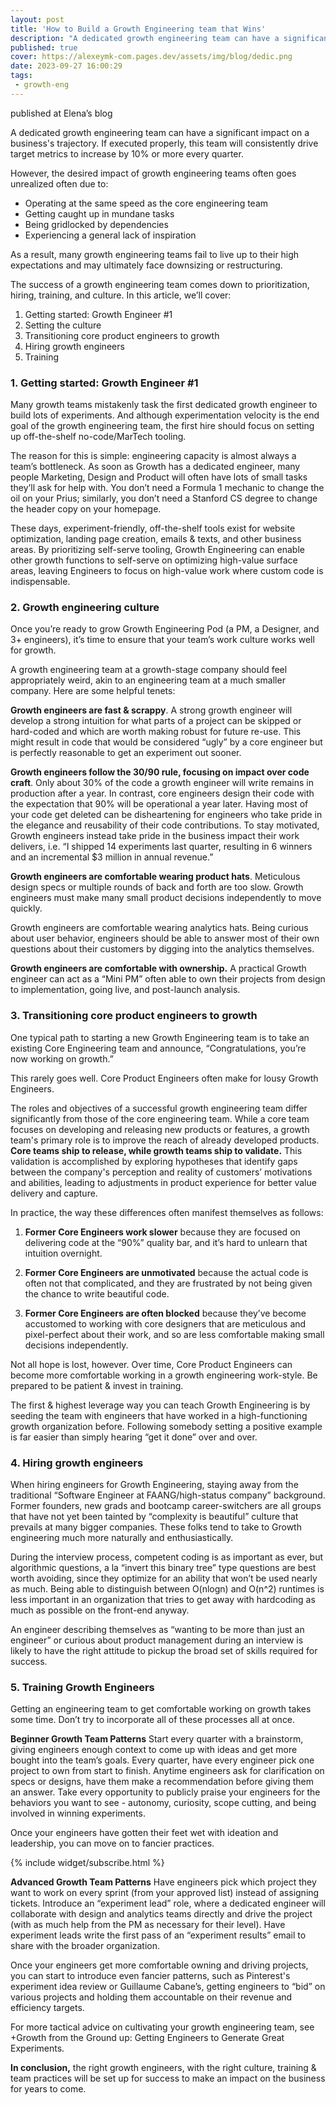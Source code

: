 ```yaml
---
layout: post
title: 'How to Build a Growth Engineering team that Wins'
description: "A dedicated growth engineering team can have a significant impact on a business's trajectory. If executed properly, this team will consistently drive target metrics to increase by 10% or more every quarter."
published: true
cover: https://alexeymk-com.pages.dev/assets/img/blog/dedic.png
date: 2023-09-27 16:00:29
tags:
 - growth-eng
---
```


published at Elena’s blog

A dedicated growth engineering team can have a significant impact on a business's trajectory. If executed properly, this team will consistently drive target metrics to increase by 10% or more every quarter.

However, the desired impact of growth engineering teams often goes unrealized often due to:

- Operating at the same speed as the core engineering team
- Getting caught up in mundane tasks  
- Being gridlocked by dependencies
- Experiencing a general lack of inspiration

As a result, many growth engineering teams fail to live up to their high expectations and may ultimately face downsizing or restructuring.

The success of a growth engineering team comes down to prioritization, hiring, training, and culture.  In this article, we’ll cover:

1. Getting started: Growth Engineer #1
2. Setting the culture
3. Transitioning core product engineers to growth
4. Hiring growth engineers
5. Training 


### 1. Getting started: Growth Engineer #1

Many growth teams mistakenly task the first dedicated growth engineer to build lots of experiments. And although experimentation velocity is the end goal of the growth engineering team, the first hire should focus on setting up off-the-shelf no-code/MarTech tooling.

The reason for this is simple: engineering capacity is almost always a team’s bottleneck.  As soon as Growth has a dedicated engineer, many people Marketing, Design and Product will often have lots of small tasks they’ll ask for help with.  You don’t need a Formula 1 mechanic to change the oil on your Prius; similarly, you don’t need a Stanford CS degree to change the header copy on your homepage.

These days, experiment-friendly, off-the-shelf tools exist for website optimization, landing page creation, emails & texts, and other business areas. By prioritizing self-serve tooling, Growth Engineering can enable other growth functions to self-serve on optimizing high-value surface areas, leaving Engineers to focus on high-value work where custom code is indispensable.


### 2. Growth engineering culture

Once you’re ready to grow Growth Engineering Pod (a PM, a Designer, and 3+ engineers), it’s time to ensure that your team’s work culture works well for growth.

A growth engineering team at a growth-stage company should feel appropriately weird, akin to an engineering team at a much smaller company.  Here are some helpful tenets:

**Growth engineers are fast & scrappy**. A strong growth engineer will develop a strong intuition for what parts of a project can be skipped or hard-coded and which are worth making robust for future re-use.  This might result in code that would be considered “ugly” by a core engineer but is perfectly reasonable to get an experiment out sooner.

**Growth engineers follow the 30/90 rule, focusing on impact over code craft**.  Only about 30% of the code a growth engineer will write remains in production after a year. In contrast, core engineers design their code with the expectation that 90% will be operational a year later.  Having most of your code get deleted can be disheartening for engineers who take pride in the elegance and reusability of their code contributions.  To stay motivated, Growth engineers instead take pride in the business impact their work delivers, i.e.  “I shipped 14 experiments last quarter, resulting in 6 winners and an incremental $3 million in annual revenue.”

**Growth engineers are comfortable wearing product hats**. Meticulous design specs or multiple rounds of back and forth are too slow.  Growth engineers must make many small product decisions independently to move quickly.  

Growth engineers are comfortable wearing analytics hats. Being curious about user behavior, engineers should be able to answer most of their own questions about their customers by digging into the analytics themselves.  

**Growth engineers are comfortable with ownership.** A practical Growth engineer can act as a “Mini PM” often able to own their projects from design to implementation, going live, and post-launch analysis.

### 3. Transitioning core product engineers to growth

One typical path to starting a new Growth Engineering team is to take an existing Core Engineering team and announce, “Congratulations, you’re now working on growth.”

This rarely goes well. Core Product Engineers often make for lousy Growth Engineers.

The roles and objectives of a successful growth engineering team differ significantly from those of the core engineering team. While a core team focuses on developing and releasing new products or features, a growth team's primary role is to improve the reach of already developed products. **Core teams ship to release, while growth teams ship to validate.** This validation is accomplished by exploring hypotheses that identify gaps between the company's perception and reality of customers’ motivations and abilities, leading to adjustments in product experience for better value delivery and capture.

In practice, the way these differences often manifest themselves as follows:


1. **Former Core Engineers work slower** because they are focused on delivering code at the “90%” quality bar, and it’s hard to unlearn that intuition overnight.


2. **Former Core Engineers are unmotivated** because the actual code is often not that complicated, and they are frustrated by not being given the chance to write beautiful code.


3. **Former Core Engineers are often blocked** because they’ve become accustomed to working with core designers that are meticulous and pixel-perfect about their work, and so are less comfortable making small decisions independently.

Not all hope is lost, however.  Over time, Core Product Engineers can become more comfortable working in a growth engineering work-style.  Be prepared to be patient & invest in training.  

The first & highest leverage way you can teach Growth Engineering is by seeding the team with engineers that have worked in a high-functioning growth organization before. Following somebody setting a positive example is far easier than simply hearing “get it done” over and over.


### 4. Hiring growth engineers

When hiring engineers for Growth Engineering, staying away from the traditional “Software Engineer at FAANG/high-status company” background.  Former founders, new grads and bootcamp career-switchers are all groups that have not yet been tainted by “complexity is beautiful” culture that prevails at many bigger companies. These folks tend to take to Growth engineering much more naturally and enthusiastically.

During the interview process, competent coding is as important as ever, but algorithmic questions, a la “invert this binary tree” type questions are best worth avoiding, since they optimize for an ability that won’t be used nearly as much.  Being able to distinguish between O(nlogn) and O(n^2) runtimes is less important in an organization that tries to get away with hardcoding as much as possible on the front-end anyway.  

An engineer describing themselves as “wanting to be more than just an engineer” or curious about product management during an interview is likely to have the right attitude to pickup the broad set of skills required for success.


### 5. Training Growth Engineers

Getting an engineering team to get comfortable working on growth takes some time. Don’t try to incorporate all of these processes all at once.

**Beginner Growth Team Patterns**
Start every quarter with a brainstorm, giving engineers enough context to come up with ideas and get more bought into the team’s goals.  Every quarter, have every engineer pick one project to own from start to finish.  Anytime engineers ask for clarification on specs or designs, have them make a recommendation before giving them an answer.  Take every opportunity to publicly praise your engineers for the behaviors you want to see - autonomy, curiosity, scope cutting, and being involved in winning experiments.  

Once your engineers have gotten their feet wet with ideation and leadership, you can move on to fancier practices.

{% include widget/subscribe.html %}

**Advanced Growth Team Patterns**
Have engineers pick which project they want to work on every sprint (from your approved list) instead of assigning tickets.  Introduce an “experiment lead” role, where a dedicated engineer will collaborate with design and analytics teams directly and drive the project (with as much help from the PM as necessary for their level).  Have experiment leads write the first pass of an “experiment results” email to share with the broader organization.

Once your engineers get more comfortable owning and driving projects, you can start to introduce even fancier patterns, such as Pinterest's experiment idea review or Guillaume Cabane’s, getting engineers to “bid” on various projects and holding them accountable on their revenue and efficiency targets.

For more tactical advice on cultivating your growth engineering team, see +Growth from the Ground up: Getting Engineers to Generate Great Experiments.

**In conclusion,** the right growth engineers, with the right culture, training & team practices will be set up for success to make an impact on the business for years to come.